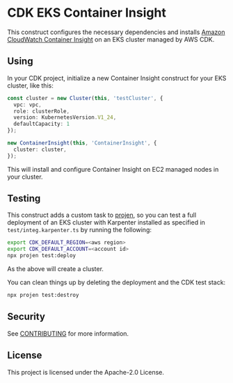 # CDK EKS Container Insight

This construct configures the necessary dependencies and installs [Amazon CloudWatch Container Insight](https://docs.aws.amazon.com/AmazonCloudWatch/latest/monitoring/ContainerInsights.html)
on an EKS cluster managed by AWS CDK.

## Using

In your CDK project, initialize a new Container Insight construct for your EKS cluster, like this:

```typescript
const cluster = new Cluster(this, 'testCluster', {
  vpc: vpc,
  role: clusterRole,
  version: KubernetesVersion.V1_24,
  defaultCapacity: 1
});

new ContainerInsight(this, 'ContainerInsight', {
  cluster: cluster,
});
```

This will install and configure Container Insight on EC2 managed nodes in your cluster. 

## Testing

This construct adds a custom task to [projen](https://projen.io/), so you can test a full deployment
of an EKS cluster with Karpenter installed as specified in `test/integ.karpenter.ts` by running the
following:

```sh
export CDK_DEFAULT_REGION=<aws region>
export CDK_DEFAULT_ACCOUNT=<account id>
npx projen test:deploy
```

As the above will create a cluster.

You can clean things up by deleting the deployment and the CDK test stack:

```sh
npx projen test:destroy
```

## Security

See [CONTRIBUTING](CONTRIBUTING.md#security-issue-notifications) for more information.

## License

This project is licensed under the Apache-2.0 License.


